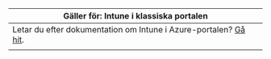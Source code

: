|Gäller för: Intune i klassiska portalen |
|--|
|Letar du efter dokumentation om Intune i Azure-portalen? [Gå hit](/intune/what-is-intune).|
| |
